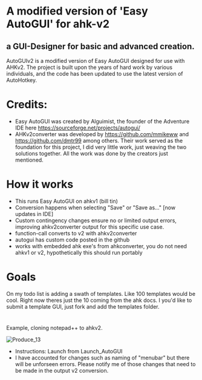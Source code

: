 # A modified version of 'Easy AutoGUI' for ahk-v2
<h2>a GUI-Designer for basic and advanced creation. </h2>

AutoGUIv2 is a modified version of Easy AutoGUI designed for use with AHKv2. The project is built upon the years of hard work by various individuals, and the code has been updated to use the latest version of AutoHotkey.

# Credits:
- Easy AutoGUI was created by Alguimist, the founder of the Adventure IDE here https://sourceforge.net/projects/autogui/
- AHKv2converter was developed by https://github.com/mmikeww and https://github.com/dmtr99 among others.
Their work served as the foundation for this project, I did very little work, just weaving the two solutions together. All the work was done by the creators just mentioned.
  
# How it works 
- This runs Easy AutoGUI on ahkv1 (bill tin)
- Conversion happens when selecting "Save" or "Save as..." [now updates in IDE]
- Custom contingency changes ensure no or limited output errors, improving ahkv2converter output for this specific use case.
- function-call converts to v2 with ahkv2converter
- autogui has custom code posted in the github
- works with embedded ahk exe's from ahkconverter, you do not need ahkv1 or v2, hypothetically this should run portably

# Goals
On my todo list is adding a swath of templates. Like 100 templates would be cool. Right now theres just the 10 coming from the ahk docs. I you'd like to submit a template GUI, just fork and add the templates folder. 
#
Example, cloning notepad++ to ahkv2. 

![Produce_13](https://user-images.githubusercontent.com/98753696/235309043-9dcac7d8-d0d5-4311-8a25-93cff5e63533.GIF)



- Instructions: Launch from Launch_AutoGUI
- I have accounted for changes such as naming of "menubar" but there will be unforseen errors. Please notify me of those changes that need to be made in the output v2 conversion. 
 
